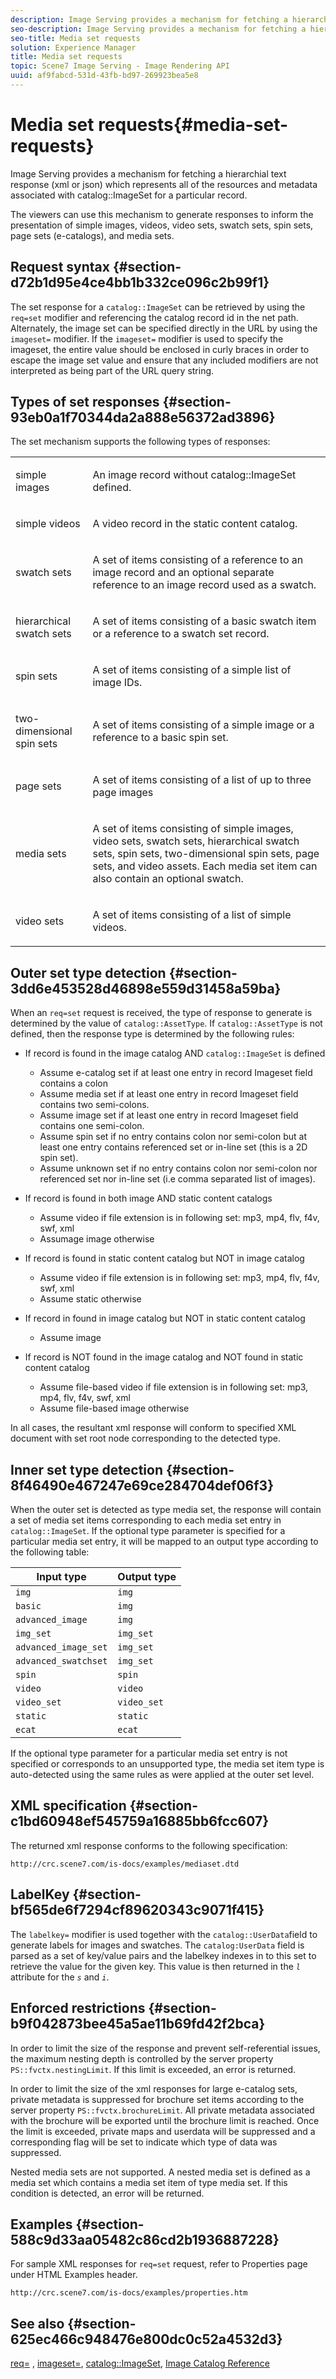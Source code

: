 ```yaml
---
description: Image Serving provides a mechanism for fetching a hierarchial text response (xml or json) which represents all of the resources and metadata associated with catalog ImageSet for a particular record.
seo-description: Image Serving provides a mechanism for fetching a hierarchial text response (xml or json) which represents all of the resources and metadata associated with catalog ImageSet for a particular record.
seo-title: Media set requests
solution: Experience Manager
title: Media set requests
topic: Scene7 Image Serving - Image Rendering API
uuid: af9fabcd-531d-43fb-bd97-269923bea5e8
---
```


# Media set requests{#media-set-requests}

Image Serving provides a mechanism for fetching a hierarchial text response (xml or json) which represents all of the resources and metadata associated with catalog::ImageSet for a particular record.

The viewers can use this mechanism to generate responses to inform the presentation of simple images, videos, video sets, swatch sets, spin sets, page sets (e-catalogs), and media sets.

## Request syntax {#section-d72b1d95e4ce4bb1b332ce096c2b99f1}

The set response for a `catalog::ImageSet` can be retrieved by using the `req=set` modifier and referencing the catalog record id in the net path. Alternately, the image set can be specified directly in the URL by using the `imageset=` modifier. If the `imageset=` modifier is used to specify the imageset, the entire value should be enclosed in curly braces in order to escape the image set value and ensure that any included modifiers are not interpreted as being part of the URL query string.

## Types of set responses {#section-93eb0a1f70344da2a888e56372ad3896}

The set mechanism supports the following types of responses:

<table id="simpletable_3718A93699F64805A41BC8A24D7962D2"> 
 <tr class="strow"> 
  <td class="stentry"> <p>simple images </p></td> 
  <td class="stentry"> <p>An image record without <span class="codeph"> catalog::ImageSet</span> defined. </p></td> 
 </tr> 
 <tr class="strow"> 
  <td class="stentry"> <p>simple videos </p></td> 
  <td class="stentry"> <p>A video record in the static content catalog. </p></td> 
 </tr> 
 <tr class="strow"> 
  <td class="stentry"> <p>swatch sets </p></td> 
  <td class="stentry"> <p>A set of items consisting of a reference to an image record and an optional separate reference to an image record used as a swatch. </p></td> 
 </tr> 
 <tr class="strow"> 
  <td class="stentry"> <p>hierarchical swatch sets </p></td> 
  <td class="stentry"> <p>A set of items consisting of a basic swatch item or a reference to a swatch set record. </p></td> 
 </tr> 
 <tr class="strow"> 
  <td class="stentry"> <p>spin sets </p></td> 
  <td class="stentry"> <p>A set of items consisting of a simple list of image IDs. </p></td> 
 </tr> 
 <tr class="strow"> 
  <td class="stentry"> <p>two-dimensional spin sets </p></td> 
  <td class="stentry"> <p>A set of items consisting of a simple image or a reference to a basic spin set. </p></td> 
 </tr> 
 <tr class="strow"> 
  <td class="stentry"> <p>page sets </p></td> 
  <td class="stentry"> <p>A set of items consisting of a list of up to three page images </p></td> 
 </tr> 
 <tr class="strow"> 
  <td class="stentry"> <p>media sets </p></td> 
  <td class="stentry"> <p>A set of items consisting of simple images, video sets, swatch sets, hierarchical swatch sets, spin sets, two-dimensional spin sets, page sets, and video assets. Each media set item can also contain an optional swatch. </p></td> 
 </tr> 
 <tr class="strow"> 
  <td class="stentry"> <p>video sets </p></td> 
  <td class="stentry"> <p>A set of items consisting of a list of simple videos. </p></td> 
 </tr> 
</table>

## Outer set type detection {#section-3dd6e453528d46898e559d31458a59ba}

When an `req=set` request is received, the type of response to generate is determined by the value of `catalog::AssetType`. If `catalog::AssetType` is not defined, then the response type is determined by the following rules:

* If record is found in the image catalog AND `catalog::ImageSet` is defined

    * Assume e-catalog set if at least one entry in record Imageset field contains a colon 
    * Assume media set if at least one entry in record Imageset field contains two semi-colons. 
    * Assume image set if at least one entry in record Imageset field contains one semi-colon. 
    * Assume spin set if no entry contains colon nor semi-colon but at least one entry contains referenced set or in-line set (this is a 2D spin set). 
    * Assume unknown set if no entry contains colon nor semi-colon nor referenced set nor in-line set (i.e comma separated list of images).

* If record is found in both image AND static content catalogs

    * Assume video if file extension is in following set: mp3, mp4, flv, f4v, swf, xml 
    * Assumage image otherwise

* If record is found in static content catalog but NOT in image catalog

    * Assume video if file extension is in following set: mp3, mp4, flv, f4v, swf, xml 
    * Assume static otherwise

* If record in found in image catalog but NOT in static content catalog

    * Assume image

* If record is NOT found in the image catalog and NOT found in static content catalog

    * Assume file-based video if file extension is in following set: mp3, mp4, flv, f4v, swf, xml 
    * Assume file-based image otherwise

In all cases, the resultant xml response will conform to specified XML document with set root node corresponding to the detected type.

## Inner set type detection {#section-8f46490e467247e69ce284704def06f3}

When the outer set is detected as type media set, the response will contain a set of media set items corresponding to each media set entry in `catalog::ImageSet`. If the optional type parameter is specified for a particular media set entry, it will be mapped to an output type according to the following table:

|  Input type  | Output type  |
|---|---|
|  `img`  | `img`  |
|  `basic`  | `img`  |
|  `advanced_image`  | `img`  |
|  `img_set`  | `img_set`  |
|  `advanced_image_set`  | `img_set`  |
|  `advanced_swatchset`  | `img_set`  |
|  `spin`  | `spin`  |
|  `video`  | `video`  |
|  `video_set`  | `video_set`  |
|  `static`  | `static`  |
|  `ecat`  | `ecat`  |

If the optional type parameter for a particular media set entry is not specified or corresponds to an unsupported type, the media set item type is auto-detected using the same rules as were applied at the outer set level.

## XML specification {#section-c1bd60948ef545759a16885bb6fcc607}

The returned xml response conforms to the following specification:

`http://crc.scene7.com/is-docs/examples/mediaset.dtd`

## LabelKey {#section-bf565de6f7294cf89620343c9071f415}

The `labelkey=` modifier is used together with the `catalog::UserData`field to generate labels for images and swatches. The `catalog:UserData` field is parsed as a set of key/value pairs and the labelkey indexes in to this set to retrieve the value for the given key. This value is then returned in the *`l`* attribute for the *`s`* and *`i`*.

## Enforced restrictions {#section-b9f042873bee45a5ae11b69fd42f2bca}

In order to limit the size of the response and prevent self-referential issues, the maximum nesting depth is controlled by the server property `PS::fvctx.nestingLimit`. If this limit is exceeded, an error is returned.

In order to limit the size of the xml responses for large e-catalog sets, private metadata is suppressed for brochure set items according to the server property `PS::fvctx.brochureLimit`. All private metadata associated with the brochure will be exported until the brochure limit is reached. Once the limit is exceeded, private maps and userdata will be suppressed and a corresponding flag will be set to indicate which type of data was suppressed.

Nested media sets are not supported. A nested media set is defined as a media set which contains a media set item of type media set. If this condition is detected, an error will be returned.

## Examples {#section-588c9d33aa05482c86cd2b1936887228}

For sample XML responses for `req=set` request, refer to Properties page under HTML Examples header.

`http://crc.scene7.com/is-docs/examples/properties.htm`

## See also {#section-625ec466c948476e800dc0c52a4532d3}

[req=](../../../../../is-api/http-ref/image-serving-api-ref/c-http-protocol-reference/c-command-reference/r-req/r-req.md#reference-907cdb4a97034db7ad94695f25552e76) , [imageset=](../../../../../is-api/http-ref/image-serving-api-ref/c-http-protocol-reference/c-command-reference/r-req/r-imageset-req.md#reference-c42935490db84830b31e9e649895dee3), [catalog::ImageSet](/help/aem-is-ir-api/is-api/image-catalog/image-serving-api-ref/c-image-catalog-reference/c-image-svg-data-reference/c-image-data-reference/r-imageset-cat.md), [Image Catalog Reference](../../../../../is-api/image-catalog/image-serving-api-ref/c-image-catalog-reference/c-overview/c-overview.md#concept-9ce2b6a133de45f783e95cabc5810ac3) 


